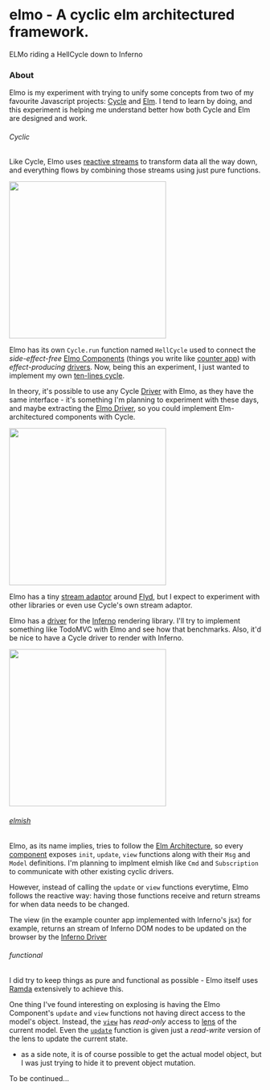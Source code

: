 # elmo - A cyclic elm architectured framework.

ELMo riding a HellCycle down to Inferno

### About

Elmo is my experiment with trying to unify some concepts from two of
my favourite Javascript projects: [Cycle][cycle] and [Elm][elm].
I tend to learn by doing, and this experiment is helping me
understand better how both Cycle and Elm are designed and work.

###### Cyclic

Like Cycle, Elmo uses [reactive streams][reactive] 
to transform data all the way down, and everything
flows by combining those streams using just pure functions.

<img src="https://raw.githubusercontent.com/vic/elmo/master/etc/hellcycle.jpg" width="312">

Elmo has its own `Cycle.run` function named 
`HellCycle`
used to connect the _side-effect-free_ [Elmo Components][component] 
(things you write like [counter app][counter]) with
_effect-producing_ [drivers](http://cycle.js.org/drivers.html).
Now, being this an experiment, I just wanted to implement my own [ten-lines cycle][hellcycle].

In theory, it's possible to use any Cycle [Driver](http://cycle.js.org/drivers.html) with Elmo, as they
have the same interface - it's something I'm planning to experiment with these days, and maybe extracting the
[Elmo Driver][elmo_driver], so you could implement Elm-architectured components with Cycle.

<img src="https://raw.githubusercontent.com/vic/elmo/master/etc/elmodriver.gif" width="312">

Elmo has a tiny [stream adaptor][stream] around [Flyd][flyd], but
I expect to experiment with other libraries or even use Cycle's
own stream adaptor.

Elmo has a [driver][inferno_driver] for the [Inferno](https://github.com/trueadm/inferno) rendering library.
I'll try to implement something like TodoMVC with Elmo and see how that benchmarks.
Also, it'd be nice to have a Cycle driver to render with Inferno.

<img src="https://raw.githubusercontent.com/vic/elmo/master/etc/hellmo.gif" width="312">

###### [elmish](http://guide.elm-lang.org/architecture/index.html)

Elmo, as its name implies, tries to follow the [Elm Architecture](http://guide.elm-lang.org/architecture/index.html),
so every [component][counter] exposes `init`, `update`, `view` functions along with their `Msg` and `Model` definitions.
I'm planning to implment elmish like `Cmd` and `Subscription` to communicate with other existing cyclic drivers.

However, instead of calling the `update` or `view` functions everytime, Elmo follows the reactive way: having those
functions receive and return streams for when data needs to be changed.

The view (in the example counter app implemented with Inferno's jsx) for example, returns an stream of Inferno DOM
nodes to be updated on the browser by the [Inferno Driver][inferno_driver]

###### functional

I did try to keep things as pure and functional as possible -  Elmo itself uses [Ramda](ramdajs.com) extensively to achieve this.

One thing I've found interesting on explosing is having the 
Elmo Component's `update` and `view` functions not having direct access to the model's object.
Instead, the [`view`][view] has *read-only* access to [lens](http://ramdajs.com/docs/#lens) of the current model.
Even the [`update`][update] function is given just a *read-write* version of the lens to update the current state.
- as a side note, it is of course possible to get the actual model object, but I was just trying to hide it
to prevent object mutation.


To be continued...


[cycle]: http://cycle.js.org
[elm]: http://elm-lang.org
[flyd]: https://github.com/paldepind/flyd
[stream]: https://github.com/vic/elmo/blob/master/src/stream/flyd_adapter.js
[hellcycle]: https://github.com/vic/elmo/blob/master/src/hellcycle/index.js
[component]: https://github.com/vic/elmo/blob/master/src/elmo/component.js
[elmo_driver]: https://github.com/vic/elmo/blob/master/src/elmo/driver.js
[counter]: https://github.com/vic/elmo/blob/master/examples/counter.js
[inferno_driver]: https://github.com/vic/elmo/blob/master/src/inferno.js
[reactive]: https://gist.github.com/staltz/868e7e9bc2a7b8c1f754
[cyclic_example]: https://github.com/vic/elmo/blob/master/examples/index.js
[view]: https://github.com/vic/elmo/blob/master/examples/counter.js#L40
[update]: https://github.com/vic/elmo/blob/master/examples/counter.js#L33
